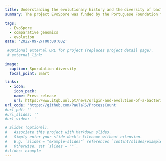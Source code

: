 ```yaml
---
title: Understanding the evolutionary history and the diversity of bacterial endosporulation 
summary: The project EvoSpore was funded by the Portuguese Foundation for Science and Technology. The goal was to uncover the origin and evolution of bacterial endosporulation through comparative genomics. Endosporulation is a developmental pathway that initiates from the vegetative cell and culminates with the formation of highly resistant, dormant spores. Spores are everywhere, they allow environmental persistence, dissemination and, for pathogens, are infection vehicles. We found that for the model *Bacillus subtilis* and for the pathogen *Clostridioides difficile* sporulation was shapped by two major evolutionary transitions. The first one was at the base of the Firmicutes and the second one  at the base of the *B. subtilis* group and within the Peptostreptococcaceae family, which includes *C. difficile*. We also found that early and late sporulation regulons have been coevolving and that sporulation genes entail greater innovation in *B. subtilis* with many Bacilli lineage-restricted genes. In contrast, *C. difficile* more often recruits new sporulation genes by horizontal gene transfer, which reflects both its highly mobile genome, the complexity of the gut microbiota, and an adjustment of sporulation to the gut ecosystem.

tags:
  - EvoSpore
  - comparative genomics
  - evolution
date: '2022-09-27T00:00:00Z'

 #Optional external URL for project (replaces project detail page).
 # external_link:

image:
  caption: Sporulation diversity
  focal_point: Smart

links:
  - icon: 
    icon_pack: 
    name: Press release
    url: https://www.itqb.unl.pt/news/origin-and-evolution-of-a-bacterial-developmental-programme
url_code: 'https://github.com/PaulaRS/ProcessCount'
#url_pdf: ''
#url_slides: ''
#url_video: ''

# Slides (optional).
#   Associate this project with Markdown slides.
#   Simply enter your slide deck's filename without extension.
#   E.g. `slides = "example-slides"` references `content/slides/example-slides.md`.
#   Otherwise, set `slides = ""`.
#slides: example
---
```


